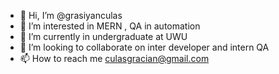 - 👋 Hi, I’m @grasiyanculas
- 👀 I’m interested in MERN , QA in automation
- 🌱 I’m currently in undergraduate at UWU
- 💞️ I’m looking to collaborate on inter developer and intern QA
- 📫 How to reach me culasgracian@gmail.com


<!---
grasiyanculas/grasiyanculas is a ✨ special ✨ repository because its `README.md` (this file) appears on your GitHub profile.
You can click the Preview link to take a look at your changes.
--->
